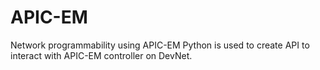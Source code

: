 # APIC-EM
Network programmability using APIC-EM
Python is used to create API to interact with APIC-EM controller on DevNet.

